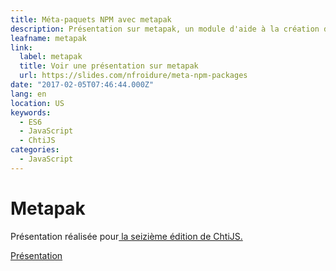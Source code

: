 ```yaml
---
title: Méta-paquets NPM avec metapak
description: Présentation sur metapak, un module d'aide à la création de méta-paquets NPM.
leafname: metapak
link:
  label: metapak
  title: Voir une présentation sur metapak
  url: https://slides.com/nfroidure/meta-npm-packages
date: "2017-02-05T07:46:44.000Z"
lang: en
location: US
keywords:
  - ES6
  - JavaScript
  - ChtiJS
categories:
  - JavaScript
---
```


# Metapak

Présentation réalisée pour[ la seizième édition de ChtiJS. ](http://chtijs.francejs.org)

[Présentation](https://slides.com/nfroidure/meta-npm-packages "🎚 Voir la présentation")
